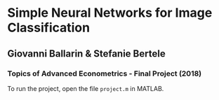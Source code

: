 # Simple Neural Networks for Image Classification

## Giovanni Ballarin & Stefanie Bertele

### Topics of Advanced Econometrics - Final Project (2018)



To run the project, open the file `project.m` in MATLAB.